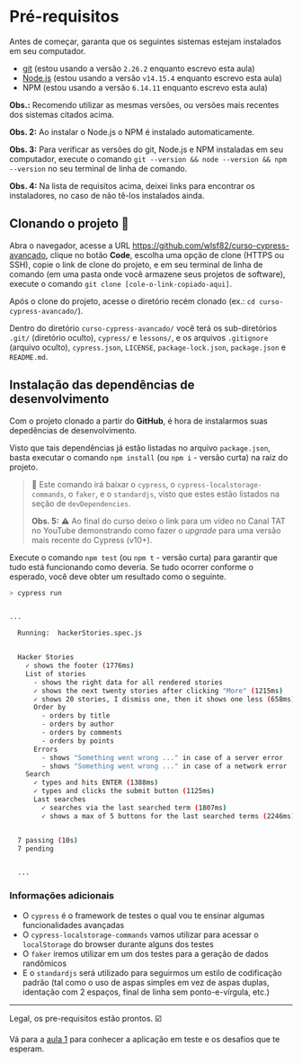 # Pré-requisitos

Antes de começar, garanta que os seguintes sistemas estejam instalados em seu computador.

- [git](https://git-scm.com/) (estou usando a versão `2.26.2` enquanto escrevo esta aula)
- [Node.js](https://nodejs.org/en/) (estou usando a versão `v14.15.4` enquanto escrevo esta aula)
- NPM (estou usando a versão `6.14.11` enquanto escrevo esta aula)

**Obs.:** Recomendo utilizar as mesmas versões, ou versões mais recentes dos sistemas citados acima.

**Obs. 2:** Ao instalar o Node.js o NPM é instalado automaticamente.

**Obs. 3:** Para verificar as versões do git, Node.js e NPM instaladas em seu computador, execute o comando `git --version && node --version && npm --version` no seu terminal de linha de comando.

**Obs. 4:** Na lista de requisitos acima, deixei links para encontrar os instaladores, no caso de não tê-los instalados ainda.

## Clonando o projeto 🐑

Abra o navegador, acesse a URL https://github.com/wlsf82/curso-cypress-avancado, clique no botão **Code**, escolha uma opção de clone (HTTPS ou SSH), copie o link de clone do projeto, e em seu terminal de linha de comando (em uma pasta onde você armazene seus projetos de software), execute o comando `git clone [cole-o-link-copiado-aqui]`.

Após o clone do projeto, acesse o diretório recém clonado (ex.: `cd curso-cypress-avancado/`).

Dentro do diretório `curso-cypress-avancado/` você terá os sub-diretórios `.git/` (diretório oculto), `cypress/` e `lessons/`, e os arquivos `.gitignore` (arquivo oculto), `cypress.json`, `LICENSE`, `package-lock.json`, `package.json` e `README.md`.

## Instalação das dependências de desenvolvimento

Com o projeto clonado a partir do **GitHub**, é hora de instalarmos suas depedências de desenvolvimento.

Visto que tais dependências já estão listadas no arquivo `package.json`, basta executar o comando `npm install` (ou `npm i` - versão curta) na raiz do projeto.

> 🧙 Este comando irá baixar o `cypress`, o `cypress-localstorage-commands`, o `faker`, e o `standardjs`, visto que estes estão listados na seção de `devDependencies`.
>
> **Obs. 5:** ⚠️ Ao final do curso deixo o link para um vídeo no Canal TAT no YouTube demonstrando como fazer o _upgrade_ para uma versão mais recente do Cypress (v10+).

Execute o comando `npm test` (ou `npm t` - versão curta) para garantir que tudo está funcionando como deveria. Se tudo ocorrer conforme o esperado, você deve obter um resultado como o seguinte.

```sh
> cypress run


...

  Running:  hackerStories.spec.js                                                           (1 of 1)


  Hacker Stories
    ✓ shows the footer (1776ms)
    List of stories
      - shows the right data for all rendered stories
      ✓ shows the next twenty stories after clicking "More" (1215ms)
      ✓ shows 20 stories, I dismiss one, then it shows one less (658ms)
      Order by
        - orders by title
        - orders by author
        - orders by comments
        - orders by points
      Errors
        - shows "Something went wrong ..." in case of a server error
        - shows "Something went wrong ..." in case of a network error
    Search
      ✓ types and hits ENTER (1388ms)
      ✓ types and clicks the submit button (1125ms)
      Last searches
        ✓ searches via the last searched term (1807ms)
        ✓ shows a max of 5 buttons for the last searched terms (2246ms)


  7 passing (10s)
  7 pending


  ...
```

### Informações adicionais

- O `cypress` é o framework de testes o qual vou te ensinar algumas funcionalidades avançadas
- O `cypress-localstorage-commands` vamos utilizar para acessar o `localStorage` do browser durante alguns dos testes
- O `faker` iremos utilizar em um dos testes para a geração de dados randômicos
- E o `standardjs` será utilizado para seguirmos um estilo de codificação padrão (tal como o uso de aspas simples em vez de aspas duplas, identação com 2 espaços, final de linha sem ponto-e-vírgula, etc.)

___

Legal, os pre-requisitos estão prontos. ☑️

Vá para a [aula 1](./01.md) para conhecer a aplicação em teste e os desafios que te esperam.
